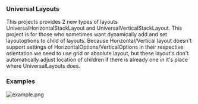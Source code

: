 ### Universal Layouts
This projects provides 2 new types of layouts UniversalHorizontalStackLayout and UniversalVerticalStackLayout. This project is for those who sometimes want dynamically add and set
layoutoptions to child of layouts. Because Horizontal/Vertical layout doesn't support settings of
HorizontalOptions/VerticalOptions in their respective orientation we need to use grid or absolute layout, but these layout's don't automatically adjust location of children if there is already one
in it's place where UniversalLayouts does.

### Examples
![example.png](https://github.com/zZHorizonZz/Maui.UniversalLayouts/blob/master/example.png)
